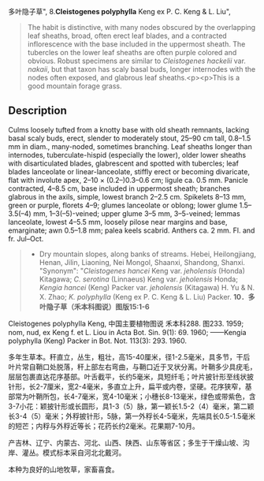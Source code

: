 多叶隐子草",
8.**Cleistogenes polyphylla** Keng ex P. C. Keng & L. Liu",

> The habit is distinctive, with many nodes obscured by the overlapping leaf sheaths, broad, often erect leaf blades, and a contracted inflorescence with the base included in the uppermost sheath. The tubercles on the lower leaf sheaths are often purple colored and obvious. Robust specimens are similar to *Cleistogenes hackelii* var. *nakaii*, but that taxon has scaly basal buds, longer internodes with the nodes often exposed, and glabrous leaf sheaths.&lt;p&gt;&lt;p&gt;This is a good mountain forage grass.

## Description
Culms loosely tufted from a knotty base with old sheath remnants, lacking basal scaly buds, erect, slender to moderately stout, 25–90 cm tall, 0.8–1.5 mm in diam., many-noded, sometimes branching. Leaf sheaths longer than internodes, tuberculate-hispid (especially the lower), older lower sheaths with disarticulated blades, glabrescent and spotted with tubercles; leaf blades lanceolate or linear-lanceolate, stiffly erect or becoming divaricate, flat with involute apex, 2–10 × (0.2–)0.3–0.6 cm; ligule ca. 0.5 mm. Panicle contracted, 4–8.5 cm, base included in uppermost sheath; branches glabrous in the axils, simple, lowest branch 2–2.5 cm. Spikelets 8–13 mm, green or purple, florets 4–9; glumes lanceolate or oblong; lower glume 1.5–3.5(–4) mm, 1–3(–5)-veined; upper glume 3–5 mm, 3–5-veined; lemmas lanceolate, lowest 4–5.5 mm, loosely pilose near margins and base, emarginate; awn 0.5–1.8 mm; palea keels scabrid. Anthers ca. 2 mm. Fl. and fr. Jul–Oct.

> * Dry mountain slopes, along banks of streams. Hebei, Heilongjiang, Henan, Jilin, Liaoning, Nei Mongol, Shaanxi, Shandong, Shanxi.
  "Synonym": "*Cleistogenes hancei* Keng var. *jeholensis* (Honda) Kitagawa; *C. serotina* (Linnaeus) Keng var. *jeholensis* Honda; *Kengia hancei* (Keng) Packer var. *jeholensis* (Kitagawa) H. Yu &amp; N. X. Zhao; *K. polyphylla* (Keng ex P. C. Keng &amp; L. Liu) Packer.
**10．多叶隐子草（禾本科图说）图版15:1-6**

Cleistogenes polyphylla Keng, 中国主要植物图说 禾本科288. 图233. 1959; nom, nud, ex Keng f. et L. Liou in Acta Bot. Sin. 9(1): 69. 1960; ——Kengia polyphylla (Keng) Packer in Bot. Not. 113(3): 293. 1960.

多年生草本。秆直立，丛生，粗壮，高15-40厘米，径1-2.5毫米，具多节，干后叶片常自鞘口处脱落，秆上部左右弯曲，与鞘口近于叉状分离。叶鞘多少具疣毛，层层包裹直达花序基部。叶舌截平，长约5毫米，具短纤毛；叶片披针形至线状披针形，长2-7厘米，宽2-4毫米，多直立上升，扁平或内卷，坚硬。花序狭窄，基部常为叶鞘所包，长4-7毫米，宽4-10毫米；小穗长8-13毫米，绿色或带紫色，含3-7小花：颖披针形或长圆形，具1-3（5）脉，第一颖长1.5-2（4）毫米，第二颖长3-4（5）毫米；外稃披针形，5脉，第一外稃长4-5毫米，先端具长0.5-1.5毫米的短芒；内稃与外稃近等长；花药长约2毫米。花果期7-10月。

产吉林、辽宁、内蒙古、河北、山西、陕西、山东等省区；多生于干燥山坡、沟岸、灌丛。模式标本采自河北北戴河。

本种为良好的山地牧草，家畜喜食。
